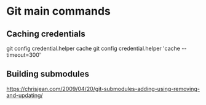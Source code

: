 # Git main commands

## Caching credentials
git config credential.helper cache
git config credential.helper 'cache --timeout=300'

## Building submodules
https://chrisjean.com/2009/04/20/git-submodules-adding-using-removing-and-updating/